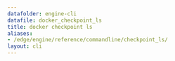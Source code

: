 ```yaml
---
datafolder: engine-cli
datafile: docker_checkpoint_ls
title: docker checkpoint ls
aliases:
- /edge/engine/reference/commandline/checkpoint_ls/
layout: cli
---
```


<!--
This page is automatically generated from Docker's source code. If you want to
suggest a change to the text that appears here, open a ticket or pull request
in the source repository on GitHub:

https://github.com/docker/cli
-->